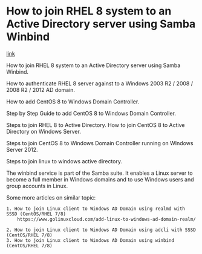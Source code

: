 # How to join RHEL 8 system to an Active Directory server using Samba Winbind

[link](https://www.golinuxcloud.com/join-centos-rhel-8-windows-domain-ad-winbind/)

How to join RHEL 8 system to an Active Directory server using Samba Winbind.

How to authenticate RHEL 8 server against to a Windows 2003 R2 / 2008 / 2008 R2
/ 2012 AD domain.

How to add CentOS 8 to Windows Domain Controller.

Step by Step Guide to add CentOS 8 to Windows Domain Controller.

Steps to join RHEL 8 to Active Directory. How to join CentOS 8 to Active
Directory on Windows Server.

Steps to join CentOS 8 to Windows Domain Controller running on WIndows Server
2012.

Steps to join linux to windows active directory.


The winbind service is part of the Samba suite. It enables a Linux server to
become a full member in Windows domains and to use Windows users and group
accounts in Linux.


Some more articles on similar topic:

    1. How to join Linux client to Windows AD Domain using realmd with SSSD (CentOS/RHEL 7/8)
        https://www.golinuxcloud.com/add-linux-to-windows-ad-domain-realm/

    2. How to join Linux client to Windows AD Domain using adcli with SSSD (CentOS/RHEL 7/8)
    3. How to join Linux client to Windows AD Domain using winbind (CentOS/RHEL 7/8)
